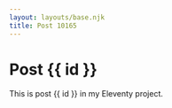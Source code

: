```yaml
---
layout: layouts/base.njk
title: Post 10165
---
```


# Post {{ id }}

This is post {{ id }} in my Eleventy project.
